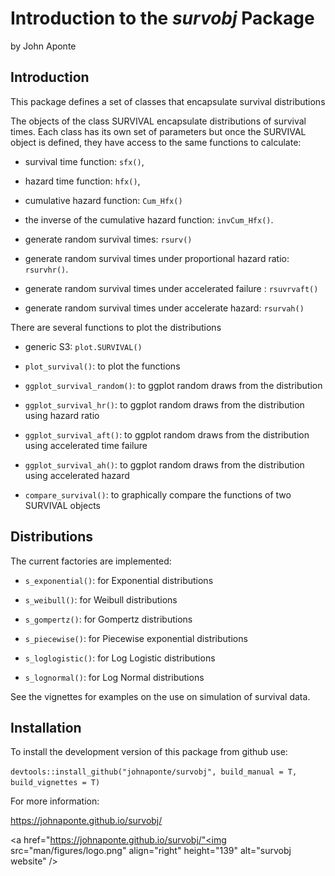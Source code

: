 # Introduction to the *survobj* Package

by John Aponte

## Introduction

This package defines a set of classes that encapsulate survival distributions

The objects of the class SURVIVAL encapsulate distributions of survival times. Each class has its own set of parameters but once the SURVIVAL object is defined, they have access to the same functions to calculate:

-   survival time function: `sfx()`,

-   hazard time function: `hfx()`,

-   cumulative hazard function: `Cum_Hfx()`

-   the inverse of the cumulative hazard function: `invCum_Hfx()`.

-   generate random survival times: `rsurv()`

-   generate random survival times under proportional hazard ratio: `rsurvhr()`.

-   generate random survival times under accelerated failure : `rsuvrvaft()`

-   generate random survival times under accelerate hazard: `rsurvah()`

There are several functions to plot the distributions

-   generic S3: `plot.SURVIVAL()`

-   `plot_survival()`: to plot the functions

-   `ggplot_survival_random()`: to ggplot random draws from the distribution

-   `ggplot_survival_hr()`: to ggplot random draws from the distribution using hazard ratio

-   `ggplot_survival_aft()`: to ggplot random draws from the distribution using accelerated time failure

-   `ggplot_survival_ah()`: to ggplot random draws from the distribution using accelerated hazard

-   `compare_survival()`: to graphically compare the functions of two SURVIVAL objects

## Distributions

The current factories are implemented:

-   `s_exponential()`: for Exponential distributions

-   `s_weibull()`: for Weibull distributions

-   `s_gompertz()`: for Gompertz distributions

-   `s_piecewise()`: for Piecewise exponential distributions

-   `s_loglogistic()`: for Log Logistic distributions

-   `s_lognormal()`: for Log Normal distributions

See the vignettes for examples on the use on simulation of survival data.

## Installation

To install the development version of this package from github use:

`devtools::install_github("johnaponte/survobj", build_manual = T, build_vignettes = T)`

For more information:

<https://johnaponte.github.io/survobj/>


<a href="https://johnaponte.github.io/survobj/"<img src="man/figures/logo.png" align="right" height="139" alt="survobj website" /></a>

